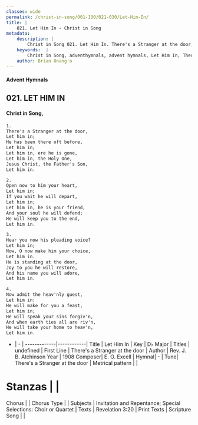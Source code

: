```yaml
---
classes: wide
permalink: /christ-in-song/001-100/021-030/Let-Him-In/
title: |
    021. Let Him In - Christ in Song
metadata:
    description: |
        Christ in Song 021. Let Him In. There's a Stranger at the door,  Let him in; He has been there oft before,  Let him in; Let him in, ere he is gone, Let him in, the Holy One, Jesus Christ, the Father's Son,  Let him in.
    keywords:  |
        Christ in Song, adventhymnals, advent hymnals, Let Him In, There's a Stranger at the door. 
    author: Brian Onang'o
---
```


#### Advent Hymnals
## 021. LET HIM IN
####  Christ in Song,

```txt
1.
There's a Stranger at the door, 
Let him in;
He has been there oft before, 
Let him in;
Let him in, ere he is gone,
Let him in, the Holy One,
Jesus Christ, the Father's Son, 
Let him in.

2.
Open now to him your heart,
Let him in;
If you wait he will depart,
Let him in;
Let him in, he is your friend,
And your soul he will defend;
He will keep you to the end, 
Let him in.

3.
Hear you now his pleading voice?
Let him in;
Now, O now make him your choice,
Let him in.
He is standing at the door,
Joy to you he will restore,
And his name you will adore,
Let him in.

4.
Now admit the heav'nly guest,
Let him in:
He will make for you a feast,
Let him in;
He will speak your sins forgiv'n,
And when earth ties all are riv'n,
He will take your home to heav'n,
Let him in.

```

- |   -  |
-------------|------------|
Title | Let Him In |
Key | D♭ Major |
Titles | undefined |
First Line | There's a Stranger at the door |
Author | Rev. J. B. Atchinson
Year | 1908
Composer| E. O. Excell |
Hymnal|  - |
Tune| There's a Stranger at the door |
Metrical pattern | |
# Stanzas |  |
Chorus |  |
Chorus Type |  |
Subjects | Invitation and Repentance; Special Selections: Choir or Quartet |
Texts | Revelation 3:20 |
Print Texts | 
Scripture Song |  |
    
